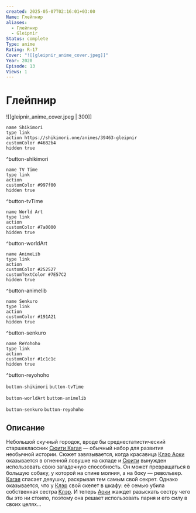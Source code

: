 ```yaml
---
created: 2025-05-07T02:16:01+03:00
Name: Глейпнир
aliases:
  - Глейпнир
  - Gleipnir
Status: complete
Type: anime
Rating: R-17
Cover: "![[gleipnir_anime_cover.jpeg]]"
Year: 2020
Episode: 13
Views: 1
---
```


# Глейпнир

![[gleipnir_anime_cover.jpeg | 300]]


```button
name Shikimori
type link
action https://shikimori.one/animes/39463-gleipnir
customColor #4682b4
hidden true
```
^button-shikimori

```button
name TV Time
type link
action 
customColor #997f00
hidden true
```
^button-tvTime

```button
name World Art
type link
action 
customColor #7a0000
hidden true
```
^button-worldArt

```button
name AnimeLib
type link
action 
customColor #252527
customTextColor #7E57C2
hidden true
```
^button-animelib

```button
name Senkuro
type link
action 
customColor #191A21
hidden true
```
^button-senkuro

```button
name ReYohoho
type link
action 
customColor #1c1c1c
hidden true
```
^button-reyohoho



`button-shikimori` `button-tvTime`

`button-worldArt` `button-animelib`

`button-senkuro` `button-reyohoho`



## Описание

Небольшой скучный городок, вроде бы среднестатистический старшеклассник [Сюити Кагая](https://shikimori.one/characters/157039-shuuichi-kagaya) — обычный набор для развития необычной истории. Сюжет завязывается, когда красавица [Клэр Аоки](https://shikimori.one/characters/145583-clair-aoki) оказывается в огненной ловушке на складе и [Сюити](https://shikimori.one/characters/157039-shuuichi-kagaya) вынужден использовать свою загадочную способность. Он может превращаться в большую собаку, у которой на спине молния, а на боку — револьвер. [Кагая](https://shikimori.one/characters/157039-shuuichi-kagaya) спасает девушку, раскрывая тем самым свой секрет. Однако оказывается, что у [Клэр](https://shikimori.one/characters/145583-clair-aoki) свой скелет в шкафу: её семью убила собственная сестра [Клэр](https://shikimori.one/characters/145583-clair-aoki). И теперь [Аоки](https://shikimori.one/characters/145583-clair-aoki) жаждет разыскать сестру чего бы это ни стоило, поэтому она решает использовать парня и его силу в своих целях...
